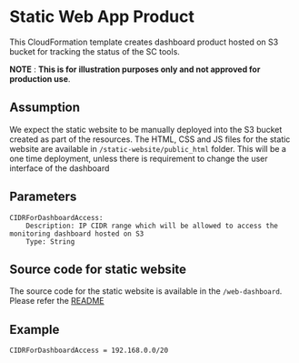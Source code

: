# Static Web App Product

This CloudFormation template creates dashboard product hosted on S3 bucket for tracking the status of the SC tools.

**NOTE** : **This is for illustration purposes only and not approved for production use**.

## Assumption

We expect the static website to be manually deployed into the S3 bucket created as part of the resources. The HTML, CSS and JS files for the static website are available in `/static-website/public_html` folder. This will be a one time deployment, unless there is requirement to change the user interface of the dashboard

## Parameters

```
CIDRForDashboardAccess:
    Description: IP CIDR range which will be allowed to access the monitoring dashboard hosted on S3
    Type: String
```

## Source code for static website

The source code for the static website is available in the `/web-dashboard`. Please refer the [README](web-dashboard/README.md)

## Example

```
CIDRForDashboardAccess = 192.168.0.0/20
```
